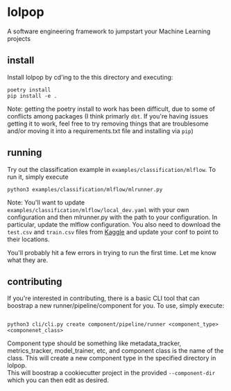 # lolpop
A software engineering framework to jumpstart your Machine Learning projects

## install 

Install lolpop by cd'ing to the this directory and executing: 

```
poetry install 
pip install -e .
``` 

Note: getting the poetry install to work has been difficult, due to some of conflicts among packages (I think primarly `dbt`. If you're having issues getting it to work, feel free to try removing things that are troublesome and/or moving it into a requirements.txt file and installing via `pip`)

## running 

Try out the classification example in `examples/classification/mlflow`. To run it, simply execute

```
python3 examples/classification/mlflow/mlrunner.py 
```
Note: You'll want to update `examples/classification/mlflow/local_dev.yaml` with your own configuration and then mlrunner.py with the path to your configuration. In particular, update the mlflow configuration. You also need to download the `test.csv` and `train.csv` files 
from [Kaggle](https://www.kaggle.com/competitions/petfinder-adoption-prediction/data) and update your conf to point to their locations. 

You'll probably hit a few errors in trying to run the first time. Let me know what they are. 

## contributing 

If you're interested in contributing, there is a basic CLI tool that can boostrap a new runner/pipeline/component for you. 
To use, simply execute: 

```

python3 cli/cli.py create component/pipeline/runner <component_type> <componenet_class>
```

Component type should be something like metadata_tracker, metrics_tracker, model_trainer, etc, and component class is the name of the class. This will create a new component type in the specified directory in lolpop.  
This will boostrap a cookiecutter project in the provided `--component-dir` which you can then edit as desired. 


